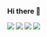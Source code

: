 ### Hi there 👋
<img src="https://github-readme-stats.vercel.app/api?username=Sandeep-sk&show_icons=true&theme=algolia">
<img src="https://github-readme-stats.vercel.app/api/top-langs/?username=Sandeep-sk&layout=compact&langs_count=10&show_icons=true&theme=algolia">
<img src="https://github-profile-trophy.vercel.app/?username=Sandeep-sk">
<img src="[Alarm-clock](https://github-readme-stats.vercel.app/api/pin/?username=Sandeep-sk&repo=Alarm-clock)"><a href="https://github.com/Sandeep-sk/Alarm-clock>clock</a>
